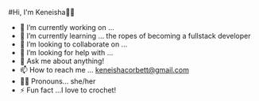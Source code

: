#Hi, I'm Keneisha👋🏿


- 🔭 I’m currently working on ...
- 🌱 I’m currently learning ... the ropes of becoming a fullstack developer
- 👯 I’m looking to collaborate on ...
- 🤔 I’m looking for help with ...
- 💬 Ask me about anything!
- 📫 How to reach me ... keneishacorbett@gmail.com
- 👩🏿‍ Pronouns... she/her
- ⚡ Fun fact ...I love to crochet!
